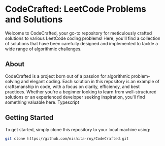 # CodeCrafted: LeetCode Problems and Solutions

Welcome to CodeCrafted, your go-to repository for meticulously crafted solutions to various LeetCode coding problems! Here, you'll find a collection of solutions that have been carefully designed and implemented to tackle a wide range of algorithmic challenges.

## About

CodeCrafted is a project born out of a passion for algorithmic problem-solving and elegant coding. Each solution in this repository is an example of craftsmanship in code, with a focus on clarity, efficiency, and best practices. Whether you're a beginner looking to learn from well-structured solutions or an experienced developer seeking inspiration, you'll find something valuable here.
Typescript

## Getting Started

To get started, simply clone this repository to your local machine using:

```bash
git clone https://github.com/nishita-roy/CodeCrafted.git
